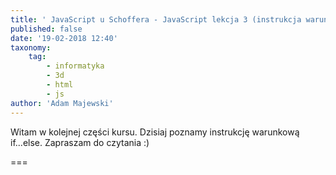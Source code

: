 ```yaml
---
title: ' JavaScript u Schoffera - JavaScript lekcja 3 (instrukcja warunkowa if...while) '
published: false
date: '19-02-2018 12:40'
taxonomy:
    tag:
        - informatyka
        - 3d
        - html
        - js
author: 'Adam Majewski'
---
```


Witam w kolejnej części kursu. Dzisiaj poznamy instrukcję warunkową if...else.
Zapraszam do czytania :)

===


